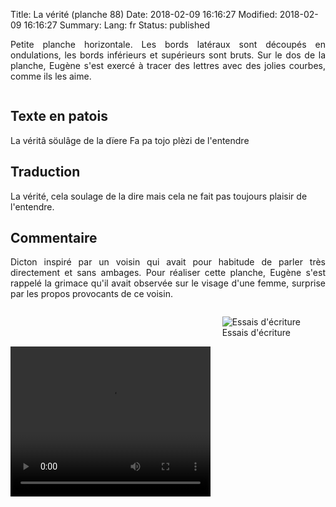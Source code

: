 Title: La vérité (planche 88)
Date: 2018-02-09 16:16:27
Modified: 2018-02-09 16:16:27
Summary: 
Lang: fr
Status: published

<p style="text-align:justify;">Petite planche horizontale. Les bords latéraux sont découpés en ondulations, les bords inférieurs et supérieurs sont bruts. Sur le dos de la planche, Eugène s'est exercé à tracer des lettres avec des jolies courbes, comme ils les aime. </p>
<figure class="image-block" style="float: center;">
  <img alt="" src="{static}/images/planche_88.png">
  <figcaption style="max-width: 680px"></figcaption>
</figure>


## Texte en patois
La  véritâ  söulâge  de  la  dïere  Fa  pa  tojo  plèzi  de  l'entendre

## Traduction
La vérité, cela soulage de la dire mais cela ne fait pas toujours plaisir de l'entendre.

## Commentaire
<p style="text-align:justify;">Dicton inspiré par un voisin qui avait pour habitude de parler très directement et sans ambages. Pour réaliser cette planche, Eugène s'est rappelé la grimace qu'il avait observée sur le visage d'une femme, surprise par les propos provocants de ce voisin.</p>
<figure class="image-block" style="float: right;">
  <img alt="Essais d&#x27;écriture" src="{static}/images/planche_88_verso2.png">
  <figcaption style="max-width: 354px">Essais d&#x27;écriture</figcaption>
</figure>



<video width="320" height="240" controls>
  <source src="https://d1njpgd0ygatdn.cloudfront.net/video_88.mp4" type="video/mp4">
</video>
